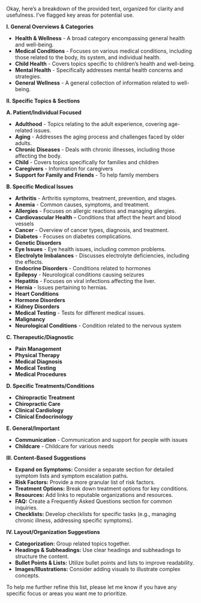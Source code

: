 Okay, here’s a breakdown of the provided text, organized for clarity and usefulness. I’ve flagged key areas for potential use.

**I. General Overviews & Categories**

*   **Health & Wellness** - A broad category encompassing general health and well-being.
*   **Medical Conditions** - Focuses on various medical conditions, including those related to the body, its system, and individual health.
*   **Child Health** - Covers topics specific to children’s health and well-being.
*   **Mental Health** - Specifically addresses mental health concerns and strategies.
*   **General Wellness** - A general collection of information related to well-being.

**II. Specific Topics & Sections**

**A. Patient/Individual Focused**

*   **Adulthood** - Topics relating to the adult experience, covering age-related issues.
*   **Aging** - Addresses the aging process and challenges faced by older adults.
*   **Chronic Diseases** - Deals with chronic illnesses, including those affecting the body.
*   **Child** - Covers topics specifically for families and children
*   **Caregivers** - Information for caregivers
*   **Support for Family and Friends** - To help family members

**B. Specific Medical Issues**

*   **Arthritis** - Arthritis symptoms, treatment, prevention, and stages.
*   **Anemia** - Common causes, symptoms, and treatment.
*   **Allergies** - Focuses on allergic reactions and managing allergies.
*   **Cardiovascular Health** – Conditions that affect the heart and blood vessels
*   **Cancer** - Overview of cancer types, diagnosis, and treatment.
*   **Diabetes** - Focuses on diabetes complications.
*   **Genetic Disorders**
*   **Eye Issues** - Eye health issues, including common problems.
*   **Electrolyte Imbalances** - Discusses electrolyte deficiencies, including the effects.
*   **Endocrine Disorders** - Conditions related to hormones
*   **Epilepsy** - Neurological conditions causing seizures
*   **Hepatitis** - Focuses on viral infections affecting the liver.
*   **Hernia** - Issues pertaining to hernias.
*   **Heart Conditions**
*   **Hormone Disorders**
*   **Kidney Disorders**
*   **Medical Testing** - Tests for different medical issues.
*   **Malignancy**
*   **Neurological Conditions** - Condition related to the nervous system

**C.  Therapeutic/Diagnostic**

*   **Pain Management**
*   **Physical Therapy**
*   **Medical Diagnosis**
*   **Medical Testing**
*   **Medical Procedures**

**D.  Specific Treatments/Conditions**

*   **Chiropractic Treatment**
*   **Chiropractic Care**
*   **Clinical Cardiology**
*   **Clinical Endocrinology**

**E.  General/Important**

*   **Communication** - Communication and support for people with issues
*   **Childcare** - Childcare for various needs

**III.  Content-Based Suggestions**

*   **Expand on Symptoms:**  Consider a separate section for detailed symptom lists and symptom escalation paths.
*   **Risk Factors:**  Provide a more granular list of risk factors.
*   **Treatment Options:**  Break down treatment options for key conditions.
*   **Resources:**  Add links to reputable organizations and resources.
*   **FAQ:** Create a Frequently Asked Questions section for common inquiries.
*   **Checklists:** Develop checklists for specific tasks (e.g., managing chronic illness, addressing specific symptoms).

**IV.  Layout/Organization Suggestions**

*   **Categorization:** Group related topics together.
*   **Headings & Subheadings:** Use clear headings and subheadings to structure the content.
*   **Bullet Points & Lists:** Utilize bullet points and lists to improve readability.
*   **Images/Illustrations:**  Consider adding visuals to illustrate complex concepts.

To help me further refine this list, please let me know if you have any specific focus or areas you want me to prioritize.
